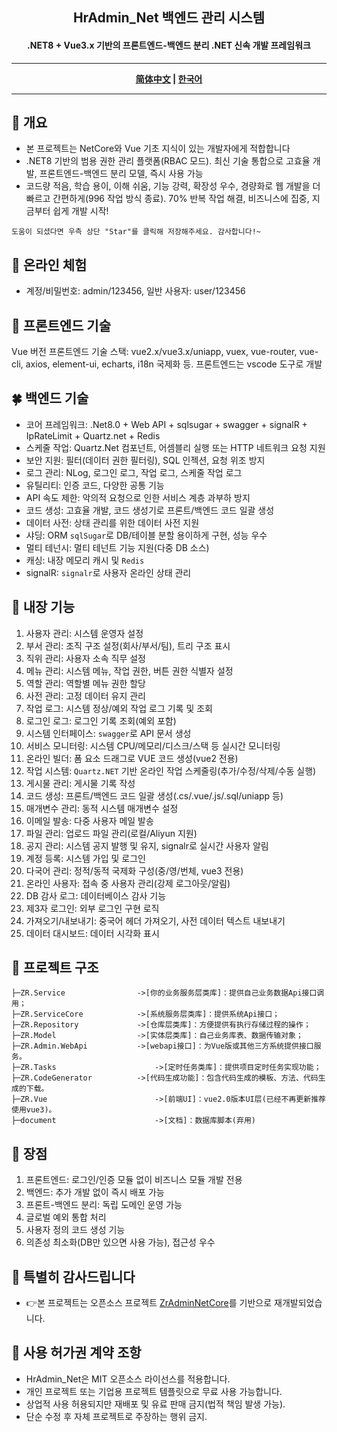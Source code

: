 <h2 align="center">HrAdmin_Net 백엔드 관리 시스템</h2>
<h4 align="center">.NET8 + Vue3.x 기반의 프론트엔드-백엔드 분리 .NET 신속 개발 프레임워크</h4>

---

<div align="center">
	<p><strong><a href="README-zh_CN.md">简体中文</a> | <a href="README.en.md">한국어</a></strong></p>
</div>

---

## 🍟 개요

- 본 프로젝트는 NetCore와 Vue 기초 지식이 있는 개발자에게 적합합니다
- .NET8 기반의 범용 권한 관리 플랫폼(RBAC 모드). 최신 기술 통합으로 고효율 개발, 프론트엔드-백엔드 분리 모델, 즉시 사용 가능
- 코드량 적음, 학습 용이, 이해 쉬움, 기능 강력, 확장성 우수, 경량화로 웹 개발을 더 빠르고 간편하게(996 작업 방식 종료). 70% 반복 작업 해결, 비즈니스에 집중, 지금부터 쉽게 개발 시작!

```
도움이 되셨다면 우측 상단 "Star"를 클릭해 저장해주세요. 감사합니다!~
```

## 🍿 온라인 체험

- 계정/비밀번호: admin/123456, 일반 사용자: user/123456

## 🍁 프론트엔드 기술

Vue 버전 프론트엔드 기술 스택: vue2.x/vue3.x/uniapp, vuex, vue-router, vue-cli, axios, element-ui, echarts, i18n 국제화 등. 프론트엔드는 vscode 도구로 개발

## 🍀 백엔드 기술

- 코어 프레임워크: .Net8.0 + Web API + sqlsugar + swagger + signalR + IpRateLimit + Quartz.net + Redis
- 스케줄 작업: Quartz.Net 컴포넌트, 어셈블리 실행 또는 HTTP 네트워크 요청 지원
- 보안 지원: 필터(데이터 권한 필터링), SQL 인젝션, 요청 위조 방지
- 로그 관리: NLog, 로그인 로그, 작업 로그, 스케줄 작업 로그
- 유틸리티: 인증 코드, 다양한 공통 기능
- API 속도 제한: 악의적 요청으로 인한 서비스 계층 과부하 방지
- 코드 생성: 고효율 개발, 코드 생성기로 프론트/백엔드 코드 일괄 생성
- 데이터 사전: 상태 관리를 위한 데이터 사전 지원
- 샤딩: ORM `sqlSugar`로 DB/테이블 분할 용이하게 구현, 성능 우수
- 멀티 테넌시: 멀티 테넌트 기능 지원(다중 DB 소스)
- 캐싱: 내장 메모리 캐시 및 `Redis`
- signalR: `signalr`로 사용자 온라인 상태 관리

## 🍖 내장 기능

1. 사용자 관리: 시스템 운영자 설정
2. 부서 관리: 조직 구조 설정(회사/부서/팀), 트리 구조 표시
3. 직위 관리: 사용자 소속 직무 설정
4. 메뉴 관리: 시스템 메뉴, 작업 권한, 버튼 권한 식별자 설정
5. 역할 관리: 역할별 메뉴 권한 할당
6. 사전 관리: 고정 데이터 유지 관리
7. 작업 로그: 시스템 정상/예외 작업 로그 기록 및 조회
8. 로그인 로그: 로그인 기록 조회(예외 포함)
9. 시스템 인터페이스: `swagger`로 API 문서 생성
10. 서비스 모니터링: 시스템 CPU/메모리/디스크/스택 등 실시간 모니터링
11. 온라인 빌더: 폼 요소 드래그로 VUE 코드 생성(vue2 전용)
12. 작업 시스템: `Quartz.NET` 기반 온라인 작업 스케줄링(추가/수정/삭제/수동 실행)
13. 게시물 관리: 게시물 기록 작성
14. 코드 생성: 프론트/백엔드 코드 일괄 생성(.cs/.vue/.js/.sql/uniapp 등)
15. 매개변수 관리: 동적 시스템 매개변수 설정
16. 이메일 발송: 다중 사용자 메일 발송
17. 파일 관리: 업로드 파일 관리(로컬/Aliyun 지원)
18. 공지 관리: 시스템 공지 발행 및 유지, signalr로 실시간 사용자 알림
19. 계정 등록: 시스템 가입 및 로그인
20. 다국어 관리: 정적/동적 국제화 구성(중/영/번체, vue3 전용)
21. 온라인 사용자: 접속 중 사용자 관리(강제 로그아웃/알림)
22. DB 감사 로그: 데이터베이스 감사 기능
23. 제3자 로그인: 외부 로그인 구현 로직
24. 가져오기/내보내기: 중국어 헤더 가져오기, 사전 데이터 텍스트 내보내기
25. 데이터 대시보드: 데이터 시각화 표시

## 🍻 프로젝트 구조

```
├─ZR.Service                ->[你的业务服务层类库]：提供自己业务数据Api接口调用；
├─ZR.ServiceCore            ->[系统服务层类库]：提供系统Api接口；
├─ZR.Repository             ->[仓库层类库]：方便提供有执行存储过程的操作；
├─ZR.Model                	->[实体层类库]：自己业务库表、数据传输对象；
├─ZR.Admin.WebApi           ->[webapi接口]：为Vue版或其他三方系统提供接口服务。
├─ZR.Tasks               		->[定时任务类库]：提供项目定时任务实现功能；
├─ZR.CodeGenerator          ->[代码生成功能]：包含代码生成的模板、方法、代码生成的下载。
├─ZR.Vue               			->[前端UI]：vue2.0版本UI层(已经不再更新推荐使用vue3)。
├─document               		->[文档]：数据库脚本(弃用)
```

## 🎉 장점

1. 프론트엔드: 로그인/인증 모듈 없이 비즈니스 모듈 개발 전용
2. 백엔드: 추가 개발 없이 즉시 배포 가능
3. 프론트-백엔드 분리: 독립 도메인 운영 가능
4. 글로벌 예외 통합 처리
5. 사용자 정의 코드 생성 기능
6. 의존성 최소화(DB만 있으면 사용 가능), 접근성 우수

## 💐 특별히 감사드립니다
- 👉본 프로젝트는 오픈소스 프로젝트 [ZrAdminNetCore](https://gitee.com/izory/ZrAdminNetCore)를 기반으로 재개발되었습니다.

## 💐 사용 허가권 계약 조항
- HrAdmin_Net은 MIT 오픈소스 라이선스를 적용합니다.
- 개인 프로젝트 또는 기업용 프로젝트 템플릿으로 무료 사용 가능합니다.
- 상업적 사용 허용되지만 재배포 및 유료 판매 금지(법적 책임 발생 가능).
- 단순 수정 후 자체 프로젝트로 주장하는 행위 금지.
